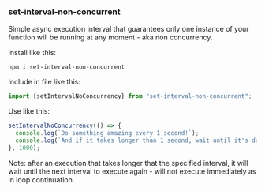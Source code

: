 ### set-interval-non-concurrent

Simple async execution interval that guarantees only one instance of your function will be running at any moment - aka non concurrency.

Install like this:

```shell
npm i set-interval-non-concurrent
```

Include in file like this:

```typescript
import {setIntervalNoConcurrency} from "set-interval-non-concurrent";
```

Use like this:

```typescript
setIntervalNoConcurrency(() => {
  console.log(`Do something amazing every 1 second!`);
  console.log(`And if it takes longer than 1 second, wait until it's done before doing it again!`);
}, 1000);
```

Note: after an execution that takes longer that the specified interval, it will wait until the next interval to execute again - will not execute immediately as in loop continuation.

